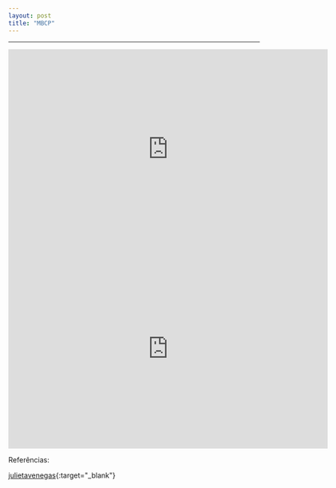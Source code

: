 ```yaml
---
layout: post
title: "MBCP"
---
```


<hr>
<iframe width="640" height="400" src="http://player.oocn.eu/musica/mbcp.html" frameborder="0" allowfullscreen></iframe>

<!--
<iframe src="https://docs.google.com/presentation/d/1_Lj_c_8i7aAKnZRFLg37NfxkJz1HYmyM_IkCU84Kkoc/embed?start=true&loop=true&delayms=5000" frameborder="0" width="640" height="400" allowfullscreen="true" mozallowfullscreen="true" webkitallowfullscreen="true"></iframe>
-->

<iframe src="https://docs.google.com/a/oocn.eu/presentation/d/1JXp-MX_kTx9vN8WW-Ne_gVmgS2lL5koLUf12xDROZhk/embed?start=true&loop=true&delayms=5000" frameborder=""0 width="640" height="400" allowfullscreen="true" mozallowfullscreen="true" webkitallowfullscreen="true"></iframe>



Referências:

[julietavenegas](http://www.julietavenegas.net/){:target="_blank"}
